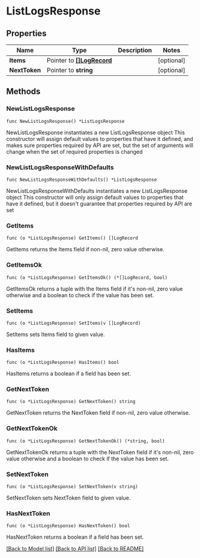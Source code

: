 # ListLogsResponse

## Properties

Name | Type | Description | Notes
------------ | ------------- | ------------- | -------------
**Items** | Pointer to [**[]LogRecord**](LogRecord.md) |  | [optional] 
**NextToken** | Pointer to **string** |  | [optional] 

## Methods

### NewListLogsResponse

`func NewListLogsResponse() *ListLogsResponse`

NewListLogsResponse instantiates a new ListLogsResponse object
This constructor will assign default values to properties that have it defined,
and makes sure properties required by API are set, but the set of arguments
will change when the set of required properties is changed

### NewListLogsResponseWithDefaults

`func NewListLogsResponseWithDefaults() *ListLogsResponse`

NewListLogsResponseWithDefaults instantiates a new ListLogsResponse object
This constructor will only assign default values to properties that have it defined,
but it doesn't guarantee that properties required by API are set

### GetItems

`func (o *ListLogsResponse) GetItems() []LogRecord`

GetItems returns the Items field if non-nil, zero value otherwise.

### GetItemsOk

`func (o *ListLogsResponse) GetItemsOk() (*[]LogRecord, bool)`

GetItemsOk returns a tuple with the Items field if it's non-nil, zero value otherwise
and a boolean to check if the value has been set.

### SetItems

`func (o *ListLogsResponse) SetItems(v []LogRecord)`

SetItems sets Items field to given value.

### HasItems

`func (o *ListLogsResponse) HasItems() bool`

HasItems returns a boolean if a field has been set.

### GetNextToken

`func (o *ListLogsResponse) GetNextToken() string`

GetNextToken returns the NextToken field if non-nil, zero value otherwise.

### GetNextTokenOk

`func (o *ListLogsResponse) GetNextTokenOk() (*string, bool)`

GetNextTokenOk returns a tuple with the NextToken field if it's non-nil, zero value otherwise
and a boolean to check if the value has been set.

### SetNextToken

`func (o *ListLogsResponse) SetNextToken(v string)`

SetNextToken sets NextToken field to given value.

### HasNextToken

`func (o *ListLogsResponse) HasNextToken() bool`

HasNextToken returns a boolean if a field has been set.


[[Back to Model list]](../README.md#documentation-for-models) [[Back to API list]](../README.md#documentation-for-api-endpoints) [[Back to README]](../README.md)


